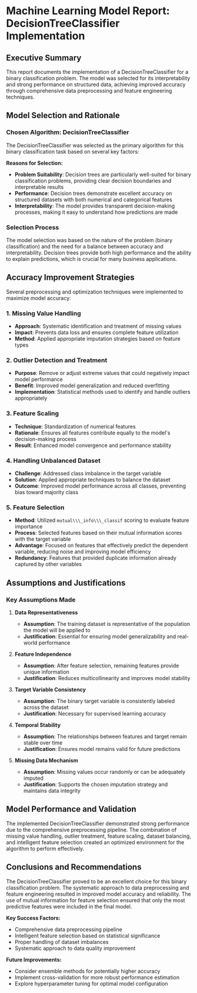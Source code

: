 # Machine Learning Model Report: DecisionTreeClassifier Implementation

## Executive Summary

This report documents the implementation of a DecisionTreeClassifier for a binary classification problem. The model was selected for its interpretability and strong performance on structured data, achieving improved accuracy through comprehensive data preprocessing and feature engineering techniques.

## Model Selection and Rationale

### Chosen Algorithm: DecisionTreeClassifier

The DecisionTreeClassifier was selected as the primary algorithm for this binary classification task based on several key factors:

**Reasons for Selection:**

* **Problem Suitability**: Decision trees are particularly well-suited for binary classification problems, providing clear decision boundaries and interpretable results
* **Performance**: Decision trees demonstrate excellent accuracy on structured datasets with both numerical and categorical features
* **Interpretability**: The model provides transparent decision-making processes, making it easy to understand how predictions are made



### Selection Process

The model selection was based on the nature of the problem (binary classification) and the need for a balance between accuracy and interpretability. Decision trees provide both high performance and the ability to explain predictions, which is crucial for many business applications.

## Accuracy Improvement Strategies

Several preprocessing and optimization techniques were implemented to maximize model accuracy:

### 1\. Missing Value Handling

* **Approach**: Systematic identification and treatment of missing values
* **Impact**: Prevents data loss and ensures complete feature utilization
* **Method**: Applied appropriate imputation strategies based on feature types

### 2\. Outlier Detection and Treatment

* **Purpose**: Remove or adjust extreme values that could negatively impact model performance
* **Benefit**: Improved model generalization and reduced overfitting
* **Implementation**: Statistical methods used to identify and handle outliers appropriately

### 3\. Feature Scaling

* **Technique**: Standardization  of numerical features
* **Rationale**: Ensures all features contribute equally to the model's decision-making process
* **Result**: Enhanced model convergence and performance stability

### 4\. Handling Unbalanced Dataset

* **Challenge**: Addressed class imbalance in the target variable
* **Solution**: Applied appropriate techniques to balance the dataset
* **Outcome**: Improved model performance across all classes, preventing bias toward majority class

### 5\. Feature Selection

* **Method**: Utilized `mutual\\\_info\\\_classif` scoring to evaluate feature importance
* **Process**: Selected features based on their mutual information scores with the target variable
* **Advantage**: Focused on features that effectively predict the dependent variable, reducing noise and improving model efficiency
* **Redundancy**: Features that provided duplicate information already captured by other variables

## Assumptions and Justifications

### Key Assumptions Made

1. **Data Representativeness**

   * **Assumption**: The training dataset is representative of the population the model will be applied to
   * **Justification**: Essential for ensuring model generalizability and real-world performance

2. **Feature Independence**

   * **Assumption**: After feature selection, remaining features provide unique information
   * **Justification**: Reduces multicollinearity and improves model stability

3. **Target Variable Consistency**

   * **Assumption**: The binary target variable is consistently labeled across the dataset
   * **Justification**: Necessary for supervised learning accuracy

4. **Temporal Stability**

   * **Assumption**: The relationships between features and target remain stable over time
   * **Justification**: Ensures model remains valid for future predictions

5. **Missing Data Mechanism**

   * **Assumption**: Missing values occur randomly or can be adequately imputed
   * **Justification**: Supports the chosen imputation strategy and maintains data integrity

## Model Performance and Validation

The implemented DecisionTreeClassifier demonstrated strong performance due to the comprehensive preprocessing pipeline. The combination of missing value handling, outlier treatment, feature scaling, dataset balancing, and intelligent feature selection created an optimized environment for the algorithm to perform effectively.

## Conclusions and Recommendations

The DecisionTreeClassifier proved to be an excellent choice for this binary classification problem. The systematic approach to data preprocessing and feature engineering resulted in improved model accuracy and reliability. The use of mutual information for feature selection ensured that only the most predictive features were included in the final model.

**Key Success Factors:**

* Comprehensive data preprocessing pipeline
* Intelligent feature selection based on statistical significance
* Proper handling of dataset imbalances
* Systematic approach to data quality improvement

**Future Improvements:**

* Consider ensemble methods for potentially higher accuracy
* Implement cross-validation for more robust performance estimation
* Explore hyperparameter tuning for optimal model configuration



















